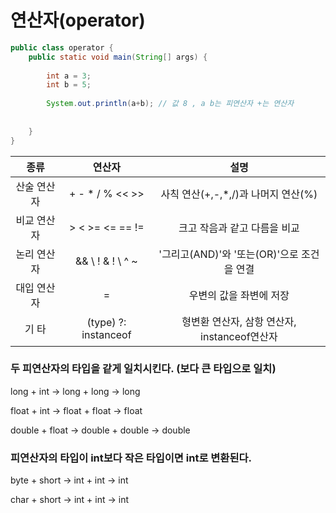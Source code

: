 # 연산자(operator)

```java
public class operator {
    public static void main(String[] args) {
    
        int a = 3;
        int b = 5;
        
        System.out.println(a+b); // 값 8 , a b는 피연산자 +는 연산자    
        
    
    }
}
```

|종류|연산자|설명|
|:---:|:---:|:---:|
|산술 연산자|+ - * / % << >>|사칙 연산(+,-,*,/)과 나머지 연산(%)|
|비교 연산자|> < >= <= == !=|크고 작음과 같고 다름을 비교|
|논리 연산자|&& \\ ! & ! \ ^ ~ |'그리고(AND)'와 '또는(OR)'으로 조건을 연결|
|대입 연산자|=|우변의 값을 좌변에 저장|
|기 타|(type) ?: instanceof|형변환 연산자, 삼항 연산자, instanceof연산자|

### 두 피연산자의 타입을 같게 일치시킨다. (보다 큰 타입으로 일치)

long + int -> long + long -> long

float + int -> float + float -> float

double + float -> double + double -> double

### 피연산자의 타입이 int보다 작은 타입이면 int로 변환된다.

byte + short -> int + int -> int

char + short -> int + int -> int

